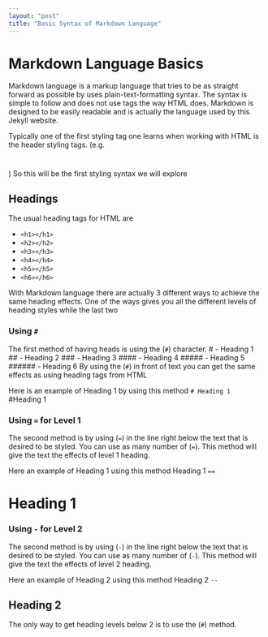 ```yaml
---
layout: "post"
title: "Basic Syntax of Markdown Language"
---
```


# Markdown Language Basics

Markdown language is a markup language that tries to be as straight forward as possible by uses plain-text-formatting syntax. The syntax is simple to follow and does not use tags the way HTML does. Markdown is designed to be easily readable and is actually the language used by this Jekyll website.

Typically one of the first styling tag one learns when working with HTML is the header styling tags. (e.g. <h1></h1>) So this will be the first styling syntax we will explore

## Headings

The usual heading tags for HTML are
- ``<h1></h1>``
- ``<h2></h2>``
- ``<h3></h3>``
- ``<h4></h4>``
- ``<h5></h5>``
- ``<h6></h6>``

With Markdown language there are actually 3 different ways to achieve the same heading effects. One of the ways gives you all the different levels of heading styles while the last two

### Using ``#``

The first method of having heads is using the (``#``) character.
        # - Heading 1
        ## - Heading 2
        ### - Heading 3
        #### - Heading 4
        ##### - Heading 5
        ###### - Heading 6
By using the (``#``) in front of text you can get the same effects as using heading tags from HTML

Here is an example of Heading 1 by using this method
``# Heading 1``
#Heading 1

### Using ``=`` for Level 1

The second method is by using (``=``) in the line right below the text that is desired to be styled. You can use as many number of (``=``). This method will give the text the effects of level 1 heading.

Here an example of Heading 1 using this method
Heading 1
``==``

Heading 1
==

### Using ``-`` for Level 2
The second method is by using (``-``) in the line right below the text that is desired to be styled. You can use as many number of (``-``). This method will give the text the effects of level 2 heading.

Here an example of Heading 2 using this method
Heading 2
``--``

Heading 2
--

The only way to get heading levels below 2 is to use the (``#``) method.
